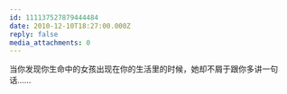 ```yaml
---
id: 111137527879444484
date: 2010-12-10T18:27:00.000Z
reply: false
media_attachments: 0
---
```


当你发现你生命中的女孩出现在你的生活里的时候，她却不屑于跟你多讲一句话…… ​​​​

